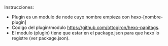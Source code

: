 Instrucciones:

- Plugin es un modulo de node cuyo nombre empieza con hexo-[nombre-plugin]
- Codigo del plugin/modulo https://github.com/ottogiron/hexo-papitags. 
- El modulo (plugin) tiene que estar en el package.json para que hexo lo registre (ver package.json).


